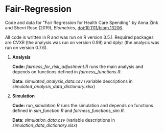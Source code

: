 # Fair-Regression

Code and data for "Fair Regression for Health Care Spending" by Anna Zink and Sherri Rose (2019), *Biometrics*, [doi:10.1111/biom.13206](https://onlinelibrary.wiley.com/doi/abs/10.1111/biom.13206). 

All code is written in R and was run on R version 3.5.1. Required packages are CVXR (the analysis was run on version 0.99) and dplyr (the analysis was run on version 0.7.6).

1. **Analysis**

   **Code:** *fairness_for_risk_adjustment.R* runs the main analysis and depends on functions defined in *fairness_functions.R*.

   **Data:** *simulated_analysis_data.csv* (variable descriptions in *simulated_analysis_data_dictionary.xlsx*)

2. **Simulation**

  	**Code:** *run_simulation.R* runs the simulation and depends on functions defined in *sim_function.R* and         *fairness_functions_sim.R*.

  	**Data:** *simulation_data.csv* (variable descriptions in *simulation_data_dictionary.xlsx*)

